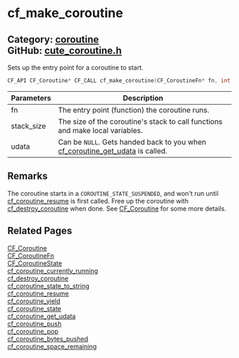 [](../header.md ':include')

# cf_make_coroutine

Category: [coroutine](/api_reference?id=coroutine)  
GitHub: [cute_coroutine.h](https://github.com/RandyGaul/cute_framework/blob/master/include/cute_coroutine.h)  
---

Sets up the entry point for a coroutine to start.

```cpp
CF_API CF_Coroutine* CF_CALL cf_make_coroutine(CF_CoroutineFn* fn, int stack_size, void* udata);
```

Parameters | Description
--- | ---
fn | The entry point (function) the coroutine runs.
stack_size | The size of the coroutine's stack to call functions and make local variables.
udata | Can be `NULL`. Gets handed back to you when [cf_coroutine_get_udata](/coroutine/cf_coroutine_get_udata.md) is called.

## Remarks

The coroutine starts in a `COROUTINE_STATE_SUSPENDED`, and won't run until [cf_coroutine_resume](/coroutine/cf_coroutine_resume.md) is first called. Free up the
coroutine with [cf_destroy_coroutine](/coroutine/cf_destroy_coroutine.md) when done. See [CF_Coroutine](/coroutine/cf_coroutine.md) for some more details.

## Related Pages

[CF_Coroutine](/coroutine/cf_coroutine.md)  
[CF_CoroutineFn](/coroutine/cf_coroutinefn.md)  
[CF_CoroutineState](/coroutine/cf_coroutinestate.md)  
[cf_coroutine_currently_running](/coroutine/cf_coroutine_currently_running.md)  
[cf_destroy_coroutine](/coroutine/cf_destroy_coroutine.md)  
[cf_coroutine_state_to_string](/coroutine/cf_coroutine_state_to_string.md)  
[cf_coroutine_resume](/coroutine/cf_coroutine_resume.md)  
[cf_coroutine_yield](/coroutine/cf_coroutine_yield.md)  
[cf_coroutine_state](/coroutine/cf_coroutine_state.md)  
[cf_coroutine_get_udata](/coroutine/cf_coroutine_get_udata.md)  
[cf_coroutine_push](/coroutine/cf_coroutine_push.md)  
[cf_coroutine_pop](/coroutine/cf_coroutine_pop.md)  
[cf_coroutine_bytes_pushed](/coroutine/cf_coroutine_bytes_pushed.md)  
[cf_coroutine_space_remaining](/coroutine/cf_coroutine_space_remaining.md)  
